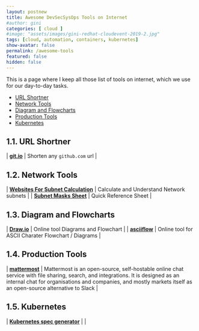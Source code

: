 ```yaml
---
layout: postnew
title: Awesome DevSecSysOps Tools on Internet
#author: gini
categories: [ cloud ]
#image: "assets/images/gini-redhat-cloudevent-2019-2.jpg"
tags: [cloud, automation, containers, kubernetes]
show-avatar: false
permalink: /awesome-tools
featured: false
hidden: false
---
```


This is a page where I keep all those list of tools on internet, which we use for our day-to-day tasks.

<!-- TOC depthfrom:2 orderedlist:false -->

- [URL Shortner](#url-shortner)
- [Network Tools](#network-tools)
- [Diagram and Flowcharts](#diagram-and-flowcharts)
- [Production Tools](#production-tools)
- [Kubernetes](#kubernetes)

<!-- /TOC -->

## 1.1. URL Shortner

| **[git.io](https://git.io/)** | Shorten any `github.com` url |

## 1.2. Network Tools

| **[Websites For Subnet Calculation](https://www.techbeatly.com/2018/01/4-websites-you-can-use-for-subnet-calculation.html)** | Calculate and Understand Network subnets | 
| **[Subnet Masks Sheet](https://www.techbeatly.com/2015/10/subnet-mask-information-quick-reference-sheet.html/)** | Quick Reference Sheet |

## 1.3. Diagram and Flowcharts

| **[Draw.io](https://www.draw.io/)** | Online tool Diagrams and Flowchart |
| **[asciiflow](http://asciiflow.com/)** | Online tool for ASCII Charater Flowchart / Diagrams |

## 1.4. Production Tools 

| **[mattermost](https://mattermost.com/)** | Mattermost is an open-source, self-hostable online chat service with file sharing, search, and integrations. It is designed as an internal chat for organisations and companies, and mostly markets itself as an open-source alternative to Slack |

## 1.5. Kubernetes
| **[Kubernetes spec generator](https://install.portworx.com)** |  | 
